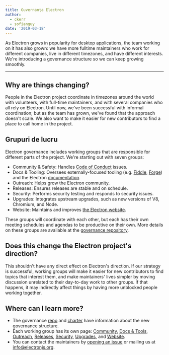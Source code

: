 ```yaml
---
title: Guvernanța Electron
author:
  - ckerr
  - sofianguy
date: '2019-03-18'
---
```


As Electron grows in popularity for desktop applications, the team working on it has also grown: we have more fulltime maintainers who work for different companies, live in different timezones, and have different interests. We're introducing a governance structure so we can keep growing smoothly.

---

## Why are things changing?

People in the Electron project coordinate in timezones around the world with volunteers, with full-time maintainers, and with several companies who all rely on Electron. Until now, we've been successful with informal coordination; but as the team has grown, we've found that the approach doesn't scale. We also want to make it easier for new contributors to find a place to call home in the project.

## Grupuri de lucru

Electron governance includes working groups that are responsible for different parts of the project. We're starting out with seven groups:
 * Community & Safety: Handles [Code of Conduct](https://github.com/electron/governance/blob/master/CODE_OF_CONDUCT.md) issues.
 * Docs & Tooling: Oversees externally-focused tooling (e.g. [Fiddle](https://electronjs.org/fiddle), [Forge](https://electronforge.io/)) and the Electron [documentation](https://electronjs.org/docs).
 * Outreach: Helps grow the Electron community.
 * Releases: Ensures releases are stable and on schedule.
 * Security: Performs security testing and responds to security issues.
 * Upgrades: Integrates upstream upgrades, such as new versions of V8, Chromium, and Node.
 * Website: Maintains and improves [the Electron website](https://electronjs.org/).

These groups will coordinate with each other, but each has their own meeting schedules and agendas to be productive on their own. More details on these groups are available at the [governance repository](https://github.com/electron/governance/blob/master/README.md).

## Does this change the Electron project's direction?

This shouldn't have any direct effect on Electron's direction. If our strategy is successful, working groups will make it easier for new contributors to find topics that interest them, and make maintainers' lives simpler by moving discussion unrelated to their day-to-day work to other groups. If that happens, it may indirectly affect things by having more unblocked people working together.

## Where can I learn more?

 * The governance [repo](https://github.com/electron/governance/) and [charter](https://github.com/electron/governance/tree/master/charter) have information about the new governance structure.
 * Each working group has its own page: [Community](https://github.com/electron/governance/tree/master/wg-community-safety), [Docs & Tools](https://github.com/electron/governance/tree/master/wg-docs-tools), [Outreach](https://github.com/electron/governance/tree/master/wg-outreach), [Releases](https://github.com/electron/governance/tree/master/wg-releases), [Security](https://github.com/electron/governance/tree/master/wg-security), [Upgrades](https://github.com/electron/governance/tree/master/wg-upgrades), and [Website](https://github.com/electron/governance/tree/master/wg-website).
 * You can contact the maintainers by [opening an issue](https://github.com/electron/governance/issues) or mailing us at [info@electronjs.org](mailto:info@electronjs.org).
